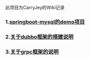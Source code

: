 此项目为CarryJey的Wiki记录

### 1.[springboot-mysql的demo项目](https://github.com/skyywj/Demo-Grpc)

### 2.[关于dubbo框架的搭建说明](url/demo/dubbo.md)

### 3.[关于grpc框架的说明](url/demo/grpc.md)